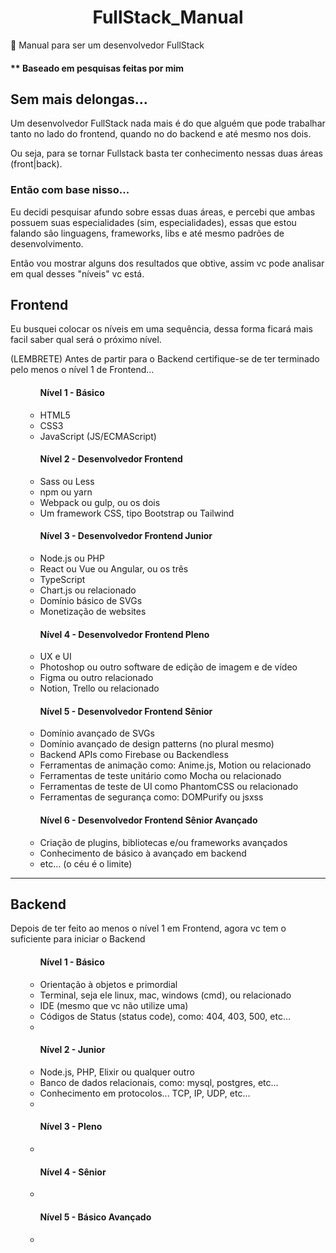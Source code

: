 <h1 align="center">FullStack_Manual</h1>
<p>📖 Manual para ser um desenvolvedor FullStack</p>

<h4>** Baseado em pesquisas feitas por mim</h2>

<h2>Sem mais delongas...</h2>
<p>Um desenvolvedor FullStack nada mais é do que alguém que pode trabalhar tanto no lado do frontend, quando no do backend e até mesmo nos dois.</p>
<p>Ou seja, para se tornar Fullstack basta ter conhecimento nessas duas áreas (front|back).</p>

<h3>Então com base nisso...</h3>
<p>Eu decidi pesquisar afundo sobre essas duas áreas, e percebi que ambas possuem suas especialidades (sim, especialidades), essas que estou falando são linguagens, frameworks, libs e até mesmo padrões de desenvolvimento.</p>
<p>Então vou mostrar alguns dos resultados que obtive, assim vc pode analisar em qual desses "níveis" vc está.</p>

<h2>Frontend</h2>
<p>Eu busquei colocar os níveis em uma sequência, dessa forma ficará mais facil saber qual será o próximo nível.</p>
<p>(LEMBRETE) Antes de partir para o Backend certifique-se de ter terminado pelo menos o nível 1 de Frontend...</p>
<ul>
  <ul>
    <h4>Nível 1 - Básico</h4>
    <li>HTML5</li>
    <li>CSS3</li>
    <li>JavaScript (JS/ECMAScript)</li>
  </ul>
  
  <ul>
    <h4>Nível 2 - Desenvolvedor Frontend</h4>
    <li>Sass ou Less</li>
    <li>npm ou yarn</li>
    <li>Webpack ou gulp, ou os dois</li>
    <li>Um framework CSS, tipo Bootstrap ou Tailwind</li>
  </ul>
  
  <ul>
    <h4>Nível 3 - Desenvolvedor Frontend Junior</h4>
    <li>Node.js ou PHP</li>
    <li>React ou Vue ou Angular, ou os três</li>
    <li>TypeScript</li>
    <li>Chart.js ou relacionado</li>
    <li>Domínio básico de SVGs</li>
    <li>Monetização de websites</li>
  </ul>
  
  <ul>
    <h4>Nível 4 - Desenvolvedor Frontend Pleno</h4>
    <li>UX e UI</li>
    <li>Photoshop ou outro software de edição de imagem e de vídeo</li>
    <li>Figma ou outro relacionado</li>
    <li>Notion, Trello ou relacionado</li>
  </ul>
  
  <ul>
    <h4>Nível 5 - Desenvolvedor Frontend Sênior</h4>
    <li>Domínio avançado de SVGs</li>
    <li>Domínio avançado de design patterns (no plural mesmo)</li>
    <li>Backend APIs como Firebase ou Backendless</li>
    <li>Ferramentas de animação como: Anime.js, Motion ou relacionado</li>
    <li>Ferramentas de teste unitário como Mocha ou relacionado</li>
    <li>Ferramentas de teste de UI como PhantomCSS ou relacionado</li>
    <li>Ferramentas de segurança como: DOMPurify ou jsxss</li>
  </ul>
  
  <ul>
    <h4>Nível 6 - Desenvolvedor Frontend Sênior Avançado</h4>
    <li>Criação de plugins, bibliotecas e/ou frameworks avançados</li>
    <li>Conhecimento de básico à avançado em backend</li>
    <li>etc... (o céu é o limite)</li>
  </ul>
</ul>

<hr>

<h2>Backend</h2>
<p>Depois de ter feito ao menos o nível 1 em Frontend, agora vc tem o suficiente para iniciar o Backend</p>
<ul>
  <ul>
    <h4>Nível 1 - Básico</h4>
    <li>Orientação à objetos e primordial</li>
    <li>Terminal, seja ele linux, mac, windows (cmd), ou relacionado</li>
    <li>IDE (mesmo que vc não utilize uma)</li>
    <li>Códigos de Status (status code), como: 404, 403, 500, etc...</li>
    <li></li>
  </ul>
  
  <ul>
    <h4>Nível 2 - Junior</h4>
    <li>Node.js, PHP, Elixir ou qualquer outro</li>
    <li>Banco de dados relacionais, como: mysql, postgres, etc...</li>
    <li>Conhecimento em protocolos... TCP, IP, UDP, etc...</li>
    <li></li>
  </ul>
  
  <ul>
    <h4>Nível 3 - Pleno</h4>
    <li></li>
  </ul>
  
  <ul>
    <h4>Nível 4 - Sênior</h4>
    <li></li>
  </ul>
  
  <ul>
    <h4>Nível 5 - Básico Avançado</h4>
    <li></li>
  </ul>
</ul>

